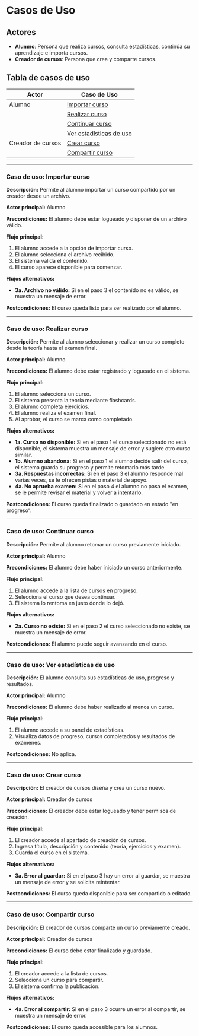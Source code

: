 # Casos de Uso

## Actores

- **Alumno**: Persona que realiza cursos, consulta estadísticas, continúa su aprendizaje e importa cursos.
- **Creador de cursos**: Persona que crea y comparte cursos.

## Tabla de casos de uso

| Actor             | Caso de Uso                                                     |
| ----------------- | --------------------------------------------------------------- |
| Alumno            | [Importar curso](#caso-de-uso-importar-curso)                   |
|                   |  [Realizar curso](#caso-de-uso-realizar-curso)                   |
|                   | [Continuar curso](#caso-de-uso-continuar-curso)                 |
|                   | [Ver estadísticas de uso](#caso-de-uso-ver-estadísticas-de-uso) |
| Creador de cursos | [Crear curso](#caso-de-uso-crear-curso)                         |
|                   | [Compartir curso](#caso-de-uso-compartir-curso)                 |

---

### Caso de uso: Importar curso

**Descripción:** Permite al alumno importar un curso compartido por un creador desde un archivo.

**Actor principal:** Alumno

**Precondiciones:** El alumno debe estar logueado y disponer de un archivo válido.

**Flujo principal:**

1. El alumno accede a la opción de importar curso.
2. El alumno selecciona el archivo recibido.
3. El sistema valida el contenido.
4. El curso aparece disponible para comenzar.

**Flujos alternativos:**

- **3a. Archivo no válido:** Si en el paso 3 el contenido no es válido, se muestra un mensaje de error.

**Postcondiciones:** El curso queda listo para ser realizado por el alumno.

---

### Caso de uso: Realizar curso

**Descripción:** Permite al alumno seleccionar y realizar un curso completo desde la teoría hasta el examen final.

**Actor principal:** Alumno

**Precondiciones:** El alumno debe estar registrado y logueado en el sistema.

**Flujo principal:**

1. El alumno selecciona un curso.
2. El sistema presenta la teoría mediante flashcards.
3. El alumno completa ejercicios.
4. El alumno realiza el examen final.
5. Al aprobar, el curso se marca como completado.

**Flujos alternativos:**

- **1a. Curso no disponible:** Si en el paso 1 el curso seleccionado no está disponible, el sistema muestra un mensaje de error y sugiere otro curso similar.
- **1b. Alumno abandona:** Si en el paso 1 el alumno decide salir del curso, el sistema guarda su progreso y permite retomarlo más tarde.
- **3a. Respuestas incorrectas:** Si en el paso 3 el alumno responde mal varias veces, se le ofrecen pistas o material de apoyo.
- **4a. No aprueba examen:** Si en el paso 4 el alumno no pasa el examen, se le permite revisar el material y volver a intentarlo.

**Postcondiciones:** El curso queda finalizado o guardado en estado "en progreso".

---

### Caso de uso: Continuar curso

**Descripción:** Permite al alumno retomar un curso previamente iniciado.

**Actor principal:** Alumno

**Precondiciones:** El alumno debe haber iniciado un curso anteriormente.

**Flujo principal:**

1. El alumno accede a la lista de cursos en progreso.
2. Selecciona el curso que desea continuar.
3. El sistema lo rentoma en justo donde lo dejó.

**Flujos alternativos:**

- **2a. Curso no existe:** Si en el paso 2 el curso seleccionado no existe, se muestra un mensaje de error.

**Postcondiciones:** El alumno puede seguir avanzando en el curso.

---

### Caso de uso: Ver estadísticas de uso

**Descripción:** El alumno consulta sus estadísticas de uso, progreso y resultados.

**Actor principal:** Alumno

**Precondiciones:** El alumno debe haber realizado al menos un curso.

**Flujo principal:**

1. El alumno accede a su panel de estadísticas.
2. Visualiza datos de progreso, cursos completados y resultados de exámenes.

**Postcondiciones:** No aplica.



---

### Caso de uso: Crear curso

**Descripción:** El creador de cursos diseña y crea un curso nuevo.

**Actor principal:** Creador de cursos

**Precondiciones:** El creador debe estar logueado y tener permisos de creación.

**Flujo principal:**

1. El creador accede al apartado de creación de cursos.
2. Ingresa título, descripción y contenido (teoría, ejercicios y examen).
3. Guarda el curso en el sistema.

**Flujos alternativos:**

- **3a. Error al guardar:** Si en el paso 3 hay un error al guardar, se muestra un mensaje de error y se solicita reintentar.

**Postcondiciones:** El curso queda disponible para ser compartido o editado.

---

### Caso de uso: Compartir curso

**Descripción:** El creador de cursos comparte un curso previamente creado.

**Actor principal:** Creador de cursos

**Precondiciones:** El curso debe estar finalizado y guardado.

**Flujo principal:**

1. El creador accede a la lista de cursos.
2. Selecciona un curso para compartir.
3. El sistema confirma la publicación.

**Flujos alternativos:**

- **4a. Error al compartir:** Si en el paso 3 ocurre un error al compartir, se muestra un mensaje de error.

**Postcondiciones:** El curso queda accesible para los alumnos.

